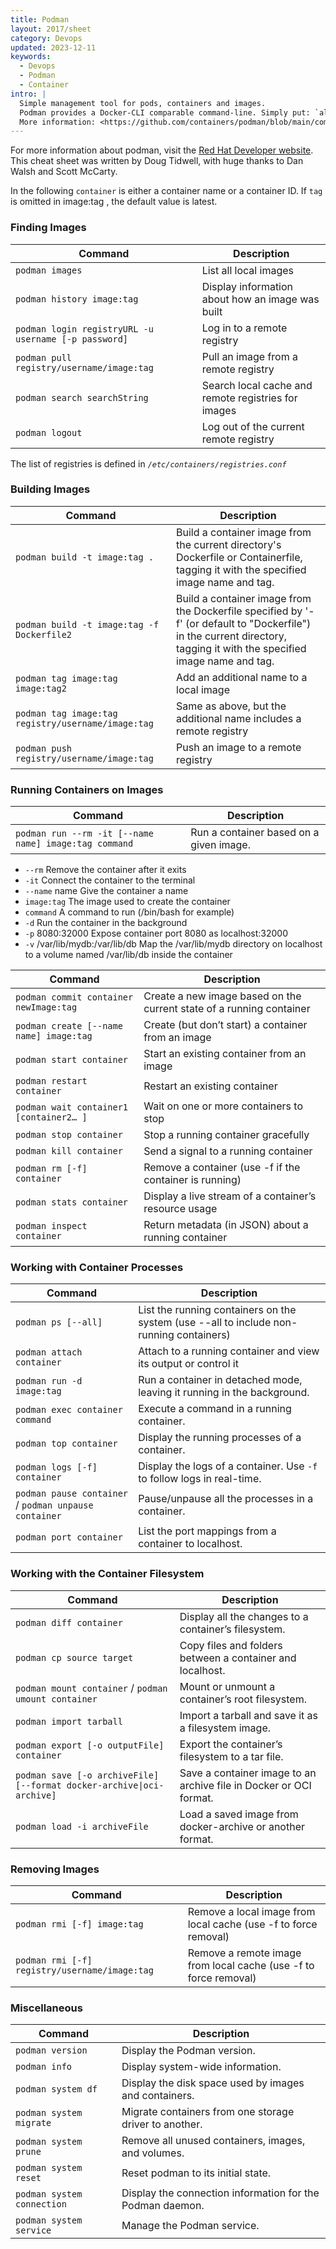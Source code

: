 ```yaml
---
title: Podman
layout: 2017/sheet
category: Devops
updated: 2023-12-11
keywords:
  - Devops
  - Podman
  - Container
intro: |
  Simple management tool for pods, containers and images.
  Podman provides a Docker-CLI comparable command-line. Simply put: `alias docker=podman`.
  More information: <https://github.com/containers/podman/blob/main/commands-demo.md>.
---
```


For more information about podman, visit the [Red Hat Developer website](https://developers.redhat.com/). This cheat sheet was written by Doug Tidwell, with huge thanks to Dan Walsh and Scott McCarty.

In the following `container` is either a container name or a container ID. If `tag` is omitted in image:tag , the default value is latest.

### Finding Images

| Command           | Description                               |
| ----------------- | ----------------------------------------- |
| `podman images`              | List all local images                    |
| `podman history image:tag`       | Display information about how an image was built |
| `podman login registryURL -u username [-p password]` | Log in to a remote registry             |
| `podman pull registry/username/image:tag` | Pull an image from a remote registry             |
| `podman search searchString` | Search local cache and remote registries for images             |
| `podman logout` | Log out of the current remote registry             |

The list of registries is defined in _`/etc/containers/registries.conf`_

### Building Images

| Command         | Description                                                                              |
| --------------- | ---------------------------------------------------------------------------------------- |
| `podman build -t image:tag .`      | Build a container image from the current directory's Dockerfile or Containerfile, tagging it with the specified image name and tag.                                                  |
| `podman build -t image:tag -f Dockerfile2`  | Build a container image from the Dockerfile specified by '-f' (or default to "Dockerfile") in the current directory, tagging it with the specified image name and tag. |
| `podman tag image:tag image:tag2`      | Add an additional name to a local image |
| `podman tag image:tag registry/username/image:tag`      | Same as above, but the additional name includes a remote registry |
| `podman push registry/username/image:tag`      | Push an image to a remote registry |

### Running Containers on Images

| Command                         | Description                  |
| ------------------------------- | ---------------------------- |
| `podman run --rm -it [--name name] image:tag command`                      | Run a container based on a given image.  |

- `--rm` Remove the container after it exits
- `-it` Connect the container to the terminal
- `--name` name Give the container a name
- `image:tag` The image used to create the container
- `command` A command to run (/bin/bash for example)
- `-d` Run the container in the background
- `-p` 8080:32000 Expose container port 8080 as localhost:32000
- `-v` /var/lib/mydb:/var/lib/db Map the /var/lib/mydb directory on localhost to a volume named /var/lib/db inside the container

| Command         | Description                                         |
| --------------- | --------------------------------------------------- |
| `podman commit container newImage:tag`      | Create a new image based on the current state of a running container                           |
| `podman create [--name name] image:tag`      | Create (but don’t start) a container from an image                             |
| `podman start container` | Start an existing container from an image                      |
| `podman restart container`      | Restart an existing container                 |
| `podman wait container1 [container2… ]` | Wait on one or more containers to stop |
| `podman stop container`      | Stop a running container gracefully                 |
| `podman kill container`      | Send a signal to a running container                 |
| `podman rm [-f] container`      | Remove a container (use -f if the container is running)                 |
| `podman stats container`      | Display a live stream of a container’s resource usage                 |
| `podman inspect container`      | Return metadata (in JSON) about a running container   |

### Working with Container Processes

| Command         | Description                                         |
| --------------- | --------------------------------------------------- |
| `podman ps [--all]`      | List the running containers on the system (use --all to include non-running containers)                           |
| `podman attach container`      | Attach to a running container and view its output or control it                             |
| `podman run -d image:tag`                     | Run a container in detached mode, leaving it running in the background. |
| `podman exec container command`               | Execute a command in a running container.                    |
| `podman top container`                        | Display the running processes of a container.                |
| `podman logs [-f] container`                  | Display the logs of a container. Use `-f` to follow logs in real-time. |
| `podman pause container` / `podman unpause container` | Pause/unpause all the processes in a container.         |
| `podman port container`                       | List the port mappings from a container to localhost.        |

### Working with the Container Filesystem

| Command         | Description                                         |
| --------------- | --------------------------------------------------- |
| `podman diff container`                      | Display all the changes to a container’s filesystem.           |
| `podman cp source target`                    | Copy files and folders between a container and localhost.      |
| `podman mount container` / `podman umount container` | Mount or unmount a container’s root filesystem.           |
| `podman import tarball`                      | Import a tarball and save it as a filesystem image.            |
| `podman export [-o outputFile] container`    | Export the container’s filesystem to a tar file.               |
| `podman save [-o archiveFile] [--format docker-archive\|oci-archive]` | Save a container image to an archive file in Docker or OCI format. |
| `podman load -i archiveFile`                 | Load a saved image from docker-archive or another format.      |

### Removing Images

| Command         | Description                                         |
| --------------- | --------------------------------------------------- |
| `podman rmi [-f] image:tag`                      | Remove a local image from local cache (use -f to force removal)         |
| `podman rmi [-f] registry/username/image:tag`                      | Remove a remote image from local cache (use -f to force removal)           |

### Miscellaneous

| Command         | Description                                         |
| --------------- | --------------------------------------------------- |
| `podman version`                      | Display the Podman version.         |
| `podman info`                      | Display system-wide information.         |
| `podman system df`                      | Display the disk space used by images and containers.         |
| `podman system migrate`                      | Migrate containers from one storage driver to another.         |
| `podman system prune`                      | Remove all unused containers, images, and volumes.         |
| `podman system reset`                      | Reset podman to its initial state.         |
| `podman system connection`                      | Display the connection information for the Podman daemon.         |
| `podman system service`                      | Manage the Podman service.         |
